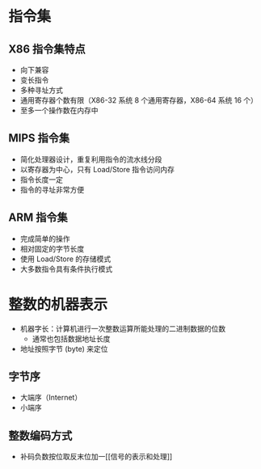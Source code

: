 # 指令集
## X86 指令集特点
- 向下兼容
- 变长指令
- 多种寻址方式
- 通用寄存器个数有限（X86-32 系统 8 个通用寄存器，X86-64 系统 16 个）
- 至多一个操作数在内存中
## MIPS 指令集
- 简化处理器设计，重复利用指令的流水线分段
- 以寄存器为中心，只有 Load/Store 指令访问内存
- 指令长度一定
- 指令的寻址非常方便
## ARM 指令集
- 完成简单的操作
- 相对固定的字节长度
- 使用 Load/Store 的存储模式
- 大多数指令具有条件执行模式
# 整数的机器表示
- 机器字长：计算机进行一次整数运算所能处理的二进制数据的位数
	- 通常也包括数据地址长度
- 地址按照字节 (byte) 来定位
## 字节序
- 大端序（Internet）
- 小端序
## 整数编码方式
- 补码负数按位取反末位加一[[信号的表示和处理]]
